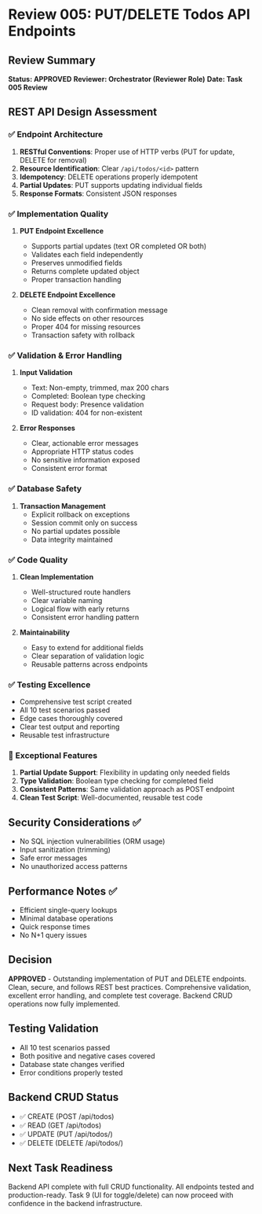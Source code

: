 # Review 005: PUT/DELETE Todos API Endpoints

## Review Summary
**Status: APPROVED**
**Reviewer: Orchestrator (Reviewer Role)**
**Date: Task 005 Review**

## REST API Design Assessment

### ✅ Endpoint Architecture
1. **RESTful Conventions**: Proper use of HTTP verbs (PUT for update, DELETE for removal)
2. **Resource Identification**: Clear `/api/todos/<id>` pattern
3. **Idempotency**: DELETE operations properly idempotent
4. **Partial Updates**: PUT supports updating individual fields
5. **Response Formats**: Consistent JSON responses

### ✅ Implementation Quality
1. **PUT Endpoint Excellence**
   - Supports partial updates (text OR completed OR both)
   - Validates each field independently
   - Preserves unmodified fields
   - Returns complete updated object
   - Proper transaction handling

2. **DELETE Endpoint Excellence**
   - Clean removal with confirmation message
   - No side effects on other resources
   - Proper 404 for missing resources
   - Transaction safety with rollback

### ✅ Validation & Error Handling
1. **Input Validation**
   - Text: Non-empty, trimmed, max 200 chars
   - Completed: Boolean type checking
   - Request body: Presence validation
   - ID validation: 404 for non-existent

2. **Error Responses**
   - Clear, actionable error messages
   - Appropriate HTTP status codes
   - No sensitive information exposed
   - Consistent error format

### ✅ Database Safety
1. **Transaction Management**
   - Explicit rollback on exceptions
   - Session commit only on success
   - No partial updates possible
   - Data integrity maintained

### ✅ Code Quality
1. **Clean Implementation**
   - Well-structured route handlers
   - Clear variable naming
   - Logical flow with early returns
   - Consistent error handling pattern

2. **Maintainability**
   - Easy to extend for additional fields
   - Clear separation of validation logic
   - Reusable patterns across endpoints

### ✅ Testing Excellence
- Comprehensive test script created
- All 10 test scenarios passed
- Edge cases thoroughly covered
- Clear test output and reporting
- Reusable test infrastructure

### 📝 Exceptional Features
1. **Partial Update Support**: Flexibility in updating only needed fields
2. **Type Validation**: Boolean type checking for completed field
3. **Consistent Patterns**: Same validation approach as POST endpoint
4. **Clean Test Script**: Well-documented, reusable test code

## Security Considerations ✅
- No SQL injection vulnerabilities (ORM usage)
- Input sanitization (trimming)
- Safe error messages
- No unauthorized access patterns

## Performance Notes ✅
- Efficient single-query lookups
- Minimal database operations
- Quick response times
- No N+1 query issues

## Decision
**APPROVED** - Outstanding implementation of PUT and DELETE endpoints. Clean, secure, and follows REST best practices. Comprehensive validation, excellent error handling, and complete test coverage. Backend CRUD operations now fully implemented.

## Testing Validation
- All 10 test scenarios passed
- Both positive and negative cases covered
- Database state changes verified
- Error conditions properly tested

## Backend CRUD Status
- ✅ CREATE (POST /api/todos)
- ✅ READ (GET /api/todos)
- ✅ UPDATE (PUT /api/todos/<id>)
- ✅ DELETE (DELETE /api/todos/<id>)

## Next Task Readiness
Backend API complete with full CRUD functionality. All endpoints tested and production-ready. Task 9 (UI for toggle/delete) can now proceed with confidence in the backend infrastructure.